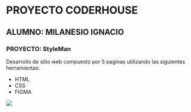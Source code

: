 # PROYECTO CODERHOUSE
## ALUMNO: MILANESIO IGNACIO
### PROYECTO: StyleMan

Desarrollo de sitio web compuesto por 5 paginas utilizando las siguientes herramientas:

- HTML
- CSS
- FIGMA


[![](https://images.unsplash.com/photo-1489370603040-dc6c28a1d37a?q=80&w=1631&auto=format&fit=crop&ixlib=rb-4.0.3&ixid=M3wxMjA3fDB8MHxwaG90by1wYWdlfHx8fGVufDB8fHx8fA%3D%3D)](https://images.unsplash.com/photo-1617662408044-cda3ab7134c9?q=80&w=1528&auto=format&fit=crop&ixlib=rb-4.0.3&ixid=M3wxMjA3fDB8MHxwaG90by1wYWdlfHx8fGVufDB8fHx8fA%3D%3D)

